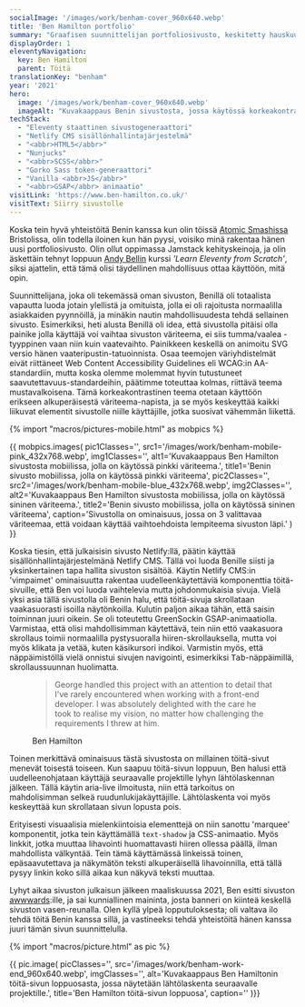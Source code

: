 ```yaml
---
socialImage: '/images/work/benham-cover_960x640.webp'
title: 'Ben Hamilton portfolio'
summary: "Graafisen suunnittelijan portfoliosivusto, keskitetty hauskuuteen ja visuaaliseen innostukseen ilman, että saavutettavuus jää unohtamatta."
displayOrder: 1
eleventyNavigation:
  key: Ben Hamilton
  parent: Töitä
translationKey: "benham"
year: '2021'
hero:
  image: '/images/work/benham-cover_960x640.webp'
  imageAlt: "Kuvakaappaus Benin sivustosta, jossa käytössä korkeakontrastinen väriteeema."
techStack:
  - "Eleventy staattinen sivustogeneraattori"
  - "Netlify CMS sisällönhallintajärjestelmä"
  - "<abbr>HTML5</abbr>"
  - "Nunjucks"
  - "<abbr>SCSS</abbr>"
  - "Gorko Sass token-generaattori"
  - "Vanilla <abbr>JS</abbr>"
  - "<abbr>GSAP</abbr> animaatio"
visitLink: 'https://www.ben-hamilton.co.uk/'
visitText: Siirry sivustolle
---
```


Koska tein hyvä yhteistöitä Benin kanssa kun olin töissä [Atomic Smashissa](https://www.atomicsmash.co.uk/) Bristolissa, olin todella iloinen kun hän pyysi, voisiko minä rakentaa hänen uusi portfoliosivusto. Olin ollut oppimassa Jamstack kehityskeinoja, ja olin äskettäin tehnyt loppuun [Andy Bellin](https://piccalil.li/) kurssi <span lang="en">_'Learn Eleventy from Scratch'_</span>, siksi ajattelin, että tämä olisi täydellinen mahdollisuus ottaa käyttöön, mitä opin.

Suunnittelijana, joka oli tekemässä oman sivuston, Benillä oli totaalista vapautta luoda jotain ylellistä ja omituista, jolla ei oli rajoitusta normaalilla asiakkaiden pyynnöillä, ja minäkin nautin mahdollisuudesta tehdä sellainen sivusto. Esimerkiksi, heti alusta Benillä oli idea, että sivustolla pitäisi olla painike jolla käyttäjä voi vaihtaa sivuston väriteema, ei siis tumma/vaalea -tyyppinen vaan niin kuin vaatevaihto. Painikkeen keskellä on animoitu SVG versio hänen vaateripustin-tatuoinnista. Osaa teemojen väriyhdistelmät eivät riittäneet <span lang="en">Web Content Accessibility Guidelines</span> eli <abbr>WCAG</abbr>:in AA-standardiin, mutta koska olemme molemmat hyvin tutustuneet saavutettavuus-standardeihin, päätimme toteuttaa kolmas, riittävä teema mustavalkoisena. Tämä korkeakontrastinen teema otetaan käyttöön erikseen alkuperäisestä väriteema-napista, ja se myös keskeyttää kaikki liikuvat elementit sivustolle niille käyttäjille, jotka suosivat vähemmän liikettä.

{% import "macros/pictures-mobile.html" as mobpics %}

{{ mobpics.images(
    pic1Classes='',
    src1='/images/work/benham-mobile-pink_432x768.webp',
    img1Classes='',
    alt1='Kuvakaappaus Ben Hamilton sivustosta mobiilissa, jolla on käytössä pinkki väriteema.',
    title1='Benin sivusto mobiilissa, jolla on käytössä pinkki väriteema',
    pic2Classes='',
    src2='/images/work/benham-mobile-blue_432x768.webp',
    img2Classes='',
    alt2='Kuvakaappaus Ben Hamilton sivustosta mobiilissa, jolla on käytössä sininen väriteema.',
    title2='Benin sivusto mobiilissa, jolla on käytössä sininen väriteema',
    caption='Sivustolla on ominaisuus, jossa on 3 valittavaa väriteemaa, että voidaan käyttää vaihtoehdoista lempiteema sivuston läpi.'
) }}

Koska tiesin, että julkaisisin sivusto Netlify:llä, päätin käyttää sisällönhallintajärjestelmänä Netlify CMS. Tällä voi luoda Benille siisti ja yksinkertainen tapa hallita sivuston sisältöä. Käytin Netlify CMS:in 'vimpaimet' ominaisuutta rakentaa uudelleenkäytettäviä komponenttia töitä-sivuille, että Ben voi luoda vaihtelevia mutta johdonmukaisia sivuja. Vielä yksi asia tällä sivustolla oli Benin halu, että töitä-sivuja skrollataan vaakasuorasti isoilla näytönkoilla. Kulutin paljon aikaa tähän, että saisin toiminnan juuri oikein. Se oli toteutettu GreenSockin <abbr>GSAP</abbr>-animaatiolla. Varmistaa, että olisi mahdollisimman käytettävä, tein niin ettö vaakasuora skrollaus toimii normaalilla pystysuoralla hiiren-skrollauksella, mutta voi myös klikata ja vetää, kuten käsikursori indikoi. Varmistin myös, että näppäimistöllä vielä onnistui sivujen navigointi, esimerkiksi <kbd>Tab</kbd>-näppäimillä, skrollaussuunnan huolimatta.

<figure class="blockquote">
    <blockquote lang="en">
        <p>
        George handled this project with an attention to detail that I've rarely encountered when working with a front-end developer. I was absolutely delighted with the care he took to realise my vision, no matter how challenging the requirements I threw at him.
        </p>
    </blockquote>
    <figcaption>Ben Hamilton</figcaption>
</figure>

Toinen merkittävä ominaisuus tästä sivustosta on millainen töitä-sivut menevät toisestä toiseen. Kun saapuu töitä-sivun loppuun, Ben halusi että uudelleenohjataan käyttäjä seuraavalle projektille lyhyn lähtölaskennan jälkeen. Tällä käytin aria-live ilmoitusta, niin että tarkoitus on mahdolisimman selkeä ruudunlukijakäyttäjille. Lähtölaskenta voi myös keskeyttää kun skrollataan sivun lopusta pois.

Erityisesti visuaalisia mielenkiintoisia elementtejä on niin sanottu 'marquee' komponentit, jotka tein käyttämällä <code lang="en">text-shadow</code> ja <abbr>CSS</abbr>-animaatio. Myös linkkit, jotka muuttaa lihavointi huomattavasti hiiren ollessa päällä, ilman mahdollista välkyntää. Tein tämä käyttämässä linkeissä toinen, epäsaavutettava ja näkymätön teksti alkuperäisellä lihavoinnilla, että tällä pysyy linkin koko sillä aikaa kun näkyvä teksti muuttaa.

Lyhyt aikaa sivuston julkaisun jälkeen maaliskuussa 2021, Ben esitti sivuston [awwwards](https://www.awwwards.com/):ille, ja sai kunniallinen maininta, josta banneri on kiinteä keskellä sivuston vasen-reunalla. Olen kyllä ylpeä lopputuloksesta; oli valtava ilo tehdä töitä Benin kanssa sillä, ja vastineeksi tehdä yhteistöitä hänen kanssa juuri tämän sivun suunnittelulla.

{% import "macros/picture.html" as pic %}

{{ pic.image(
    picClasses='',
    src='/images/work/benham-work-end_960x640.webp',
    imgClasses='',
    alt='Kuvakaappaus Ben Hamiltonin töitä-sivun loppuosasta, jossa näytetään lähtölaskenta seuraavalle projektille.',
    title='Ben Hamilton töitä-sivun loppuosa',
    caption=''
)}}